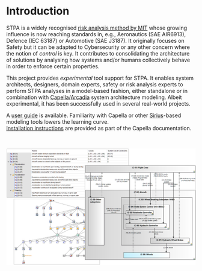 # Introduction

STPA is a widely recognised [risk analysis method by MIT](https://psas.scripts.mit.edu/home/get_file.php?name=STPA_handbook.pdf) whose growing influence is now reaching standards in, e.g., Aeronautics (SAE AIR6913), Defence (IEC 63187) or Automotive (SAE J3187). It originally focuses on Safety but it can be adapted to Cybersecurity or any other concern where the notion of *control* is key. It contributes to consolidating the architecture of solutions by analysing how systems and/or humans collectively behave in order to enforce certain properties. 

This project provides *experimental* tool support for STPA. It enables system architects, designers, domain experts, safety or risk analysis experts to perform STPA analyses in a model-based fashion, either standalone or in combination with [Capella](https://eclipse.dev/capella/)/[Arcadia](https://eclipse.dev/capella/arcadia.html) system architecture modeling. Albeit experimental, it has been successfully used in several real-world projects.

A [user guide](doc/STPA-AddOn-UserGuide.pdf) is available. Familiarity with Capella or other [Sirius](https://eclipse.dev/sirius/)-based modeling tools lowers the learning curve.  
[Installation instructions](https://github.com/eclipse/capella/blob/master/doc/plugins/org.polarsys.capella.ui.doc/html/Installation%20Guide/How%20to%20install%20Capella%20and%20Addons.mediawiki#Configuration-and-Extensibility) are provided as part of the Capella documentation.

</br>

![Illustration](doc/img/Samples.png "Illustration")
